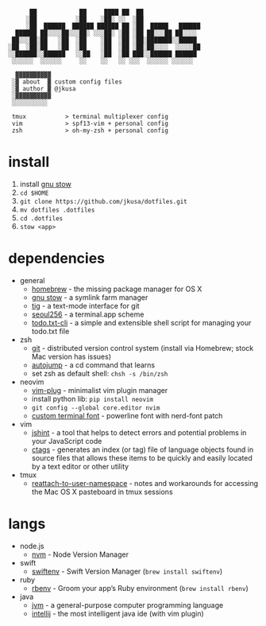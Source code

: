 ```
      ██            ██     ████ ██  ██                
     ░██           ░██    ░██░ ░░  ░██                
     ░██  ██████  ██████ ██████ ██ ░██  █████   ██████
  ██████ ██░░░░██░░░██░ ░░░██░ ░██ ░██ ██░░░██ ██░░░░ 
 ██░░░██░██   ░██  ░██    ░██  ░██ ░██░███████░░█████ 
░██  ░██░██   ░██  ░██    ░██  ░██ ░██░██░░░░  ░░░░░██
░░██████░░██████   ░░██   ░██  ░██ ███░░██████ ██████ 
 ░░░░░░  ░░░░░░     ░░    ░░   ░░ ░░░  ░░░░░░ ░░░░░░  

  ▓▓▓▓▓▓▓▓▓▓
 ░▓ about  ▓ custom config files
 ░▓ author ▓ @jkusa
 ░▓▓▓▓▓▓▓▓▓▓
 ░░░░░░░░░░

 tmux           > terminal multiplexer config
 vim            > spf13-vim + personal config
 zsh            > oh-my-zsh + personal config
```

# install

 1. install [gnu stow](http://www.gnu.org/software/stow/)
 1. `cd $HOME`
 1. `git clone https://github.com/jkusa/dotfiles.git`
 1. `mv dotfiles .dotfiles`
 1. `cd .dotfiles`
 1. `stow <app>`

# dependencies
 - general
    - [homebrew](http://brew.sh) - the missing package manager for OS X
    - [gnu stow](http://www.gnu.org/software/stow/) - a symlink farm manager
    - [tig](https://github.com/jonas/tig) - a text-mode interface for git
    - [seoul256](https://github.com/junegunn/seoul256.vim/blob/master/terminal-app/seoul256.terminal) - a terminal.app scheme
    - [todo.txt-cli](https://github.com/ginatrapani/todo.txt-cli) - a simple and extensible shell script for managing your todo.txt file
 - zsh
    - [git](http://git-scm.com/) - distributed version control system (install via Homebrew; stock Mac version has issues)
    - [autojump](https://github.com/joelthelion/autojump) - a cd command that learns
    - set zsh as default shell: `chsh -s /bin/zsh`
 - neovim
    - [vim-plug](https://github.com/junegunn/vim-plug) - minimalist vim plugin manager
    - install python lib: `pip install neovim` 
    - `git config --global core.editor nvim`
    - [custom terminal font](fonts/Meslo%20LG%20M%20Regular%20for%20Powerline%20Nerd%20Font%20Plus%20Font%20Awesome%20Plus%20Octicons%20Plus%20Pomicons.otf) - powerline font with nerd-font patch
 - vim
    - [jshint](https://github.com/jshint/jshint) - a tool that helps to detect errors and potential problems in your JavaScript code
    - [ctags](http://ctags.sourceforge.net/) - generates an index (or tag) file of language objects found in source files that allows these items to be quickly and easily located by a text editor or other utility
 - tmux
    - [reattach-to-user-namespace](https://github.com/ChrisJohnsen/tmux-MacOSX-pasteboard) - notes and workarounds for accessing the Mac OS X pasteboard in tmux sessions

# langs
 - node.js
      - [nvm](https://github.com/creationix/nvm) - Node Version Manager 
 - swift
      - [swiftenv](https://github.com/kylef/swiftenv) - Swift Version Manager (`brew install swiftenv`)
 - ruby
      - [rbenv](https://github.com/rbenv/rbenv) - Groom your app’s Ruby environment (`brew install rbenv`)
 - java
      - [jvm](http://www.oracle.com/technetwork/java/javase/downloads/index.html) - a general-purpose computer programming language
      - [intellij](https://www.jetbrains.com/idea/) - the most intelligent java ide (with vim plugin)

 

